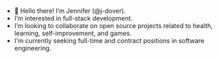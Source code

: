 - 👋 Hello there! I’m Jennifer (@j-dover).
- I’m interested in full-stack development.
- I’m looking to collaborate on open source projects related to health, learning, self-improvement, and games.
- I'm currently seeking full-time and contract positions in software engineering.


<!---
j-dover/j-dover is a ✨ special ✨ repository because its `README.md` (this file) appears on your GitHub profile.
You can click the Preview link to take a look at your changes.
--->
